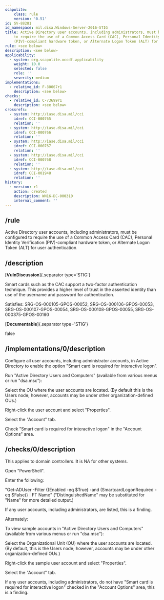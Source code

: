 ```yaml
---
scapolite:
    class: rule
    version: '0.51'
id: SV-88281
id_namespace: mil.disa.Windows-Server-2016-STIG
title: Active Directory user accounts, including administrators, must be configured
    to require the use of a Common Access Card (CAC), Personal Identity Verification
    (PIV)-compliant hardware token, or Alternate Logon Token (ALT) for user authentication.
rule: <see below>
description: <see below>
applicability:
  - system: org.scapolite.xccdf.applicability
    weight: 10.0
    selected: false
    role: ''
    severity: medium
implementations:
  - relative_id: F-80067r1
    description: <see below>
checks:
  - relative_id: C-73699r1
    description: <see below>
crossrefs:
  - system: http://iase.disa.mil/cci
    idref: CCI-000765
    relation: ''
  - system: http://iase.disa.mil/cci
    idref: CCI-000766
    relation: ''
  - system: http://iase.disa.mil/cci
    idref: CCI-000767
    relation: ''
  - system: http://iase.disa.mil/cci
    idref: CCI-000768
    relation: ''
  - system: http://iase.disa.mil/cci
    idref: CCI-001948
    relation: ''
history:
  - version: r1
    action: created
    description: WN16-DC-000310
    internal_comment: ''
---
```



## /rule

Active Directory user accounts, including administrators, must be configured to require the use of a Common Access Card (CAC), Personal Identity Verification (PIV)-compliant hardware token, or Alternate Logon Token (ALT) for user authentication.

## /description

[**VulnDiscussion**]{.separator type='STIG'}

Smart cards such as the CAC support a two-factor authentication technique. This provides a higher level of trust in the asserted identity than use of the username and password for authentication.

Satisfies: SRG-OS-000105-GPOS-00052, SRG-OS-000106-GPOS-00053, SRG-OS-000107-GPOS-00054, SRG-OS-000108-GPOS-00055, SRG-OS-000375-GPOS-00160

[**Documentable**]{.separator type='STIG'}

false

## /implementations/0/description

Configure all user accounts, including administrator accounts, in Active Directory to enable the option "Smart card is required for interactive logon".

Run "Active Directory Users and Computers" (available from various menus or run "dsa.msc"):

Select the OU where the user accounts are located. (By default this is the Users node; however, accounts may be under other organization-defined OUs.)

Right-click the user account and select "Properties".

Select the "Account" tab.

Check "Smart card is required for interactive logon" in the "Account Options" area.

## /checks/0/description

This applies to domain controllers. It is NA for other systems.

Open "PowerShell".

Enter the following:

"Get-ADUser -Filter {(Enabled -eq $True) -and (SmartcardLogonRequired -eq $False)} | FT Name"
("DistinguishedName" may be substituted for "Name" for more detailed output.)

If any user accounts, including administrators, are listed, this is a finding.

Alternately:

To view sample accounts in "Active Directory Users and Computers" (available from various menus or run "dsa.msc"):

Select the Organizational Unit (OU) where the user accounts are located. (By default, this is the Users node; however, accounts may be under other organization-defined OUs.)

Right-click the sample user account and select "Properties".

Select the "Account" tab.

If any user accounts, including administrators, do not have "Smart card is required for interactive logon" checked in the "Account Options" area, this is a finding.
